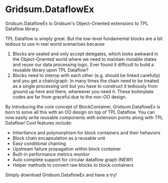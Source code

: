 Gridsum.DataflowEx
==========

Gridsum.DataflowEx is Gridsum's Object-Oriented extensions to TPL Dataflow library.

TPL Dataflow is simply great. But the low-level fundamental blocks are a bit tedious to use in real world scenarioes because 
1. Blocks are sealed and only accept delegates, which looks awkward in the Object-Oriented world where we need to maintain mutable states and reuse our data processing logic. Ever found it difficult to build a reusable library upon TPL Dataflow? 
2. Blocks need to interop with each other (e.g. should be linked carefully) and you get a chain/graph. In many times the chain need to be treated as a single processing unit but you have to construct it tediously from ground up here and there, whereever you need it. These boilerplate codes are far from graceful due to the non-OO design.

By introducing the core concept of BlockContainer, Gridsum.DataflowEx is born to solve all this with an OO design on top of TPL Dataflow. You can now easily write reusable components with extension points along with TPL Dataflow! Cool features include:

* Inheritance and polymorphism for block containers and their hehaviors
* Block chain encapsulation as a reusable unit
* Easy conditional chaining 
* Upstream failure propagation within block container
* Built-in performance metrics monitor
* Auto complete support for circular dataflow graph (NEW!)
* Helper methods to convert raw blocks to block containers

Simply download Gridsum.DataflowEx and have a try!